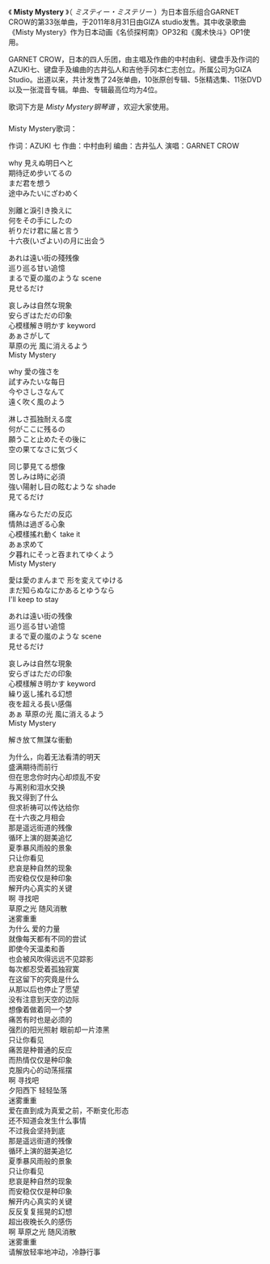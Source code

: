 

《 **Misty Mystery** 》（ _ミスティー・ミステリー_ ）为日本音乐组合GARNET
CROW的第33张单曲，于2011年8月31日由GIZA studio发售。其中收录歌曲《Misty
Mystery》作为日本动画《名侦探柯南》OP32和《魔术快斗》OP1使用。

GARNET CROW，日本的四人乐团，由主唱及作曲的中村由利、键盘手及作词的AZUKI七、键盘手及编曲的古井弘人和吉他手冈本仁志创立。所属公司为GIZA
Studio。出道以来，共计发售了24张单曲，10张原创专辑、5张精选集、11张DVD以及一张混音专辑。单曲、专辑最高位均为4位。

歌词下方是 _Misty Mystery钢琴谱_ ，欢迎大家使用。

###  
Misty Mystery歌词：

作词：AZUKI 七 作曲：中村由利 编曲：古井弘人 演唱：GARNET CROW  
  
why 見えぬ明日へと  
期待迂め步いてるの  
まだ君を想う  
途中みたいにざわめく

別離と淚引き換えに  
何をその手にしたの  
祈りだけ君に届と言う  
十六夜(いざよい)の月に出会う

あれは遠い街の殘残像  
巡り巡る甘い追憶  
まるで夏の嵐のような scene  
見せるだけ

哀しみは自然な現象  
安らぎはただの印象  
心模樣解き明かす keyword  
あぁさがして  
草原の光 風に消えるよう  
Misty Mystery

why 愛の強さを  
試すみたいな每日  
今やさしさなんて  
遠く吹く風のよう

淋しさ孤独耐える度  
何がここに残るの  
願うこと止めたその後に  
空の果てなさに気づく

同じ夢見てる想像  
苦しみは時に必須  
強い陽射し目の眩むような shade  
見てるだけ

痛みならただの反応  
情熱は過ぎる心象  
心模樣搖れ動く take it  
あぁ求めて  
夕暮れにそっと吞まれてゆくよう  
Misty Mystery

愛は愛のまんまで 形を変えてゆける  
まだ知らぬなにかあるとゆうなら  
I'll keep to stay

あれは遠い街の残像  
巡り巡る甘い追憶  
まるで夏の嵐のような scene  
見せるだけ

哀しみは自然な現象  
安らぎはただの印象  
心模樣解き明かす keyword  
繰り返し搖れる幻想  
夜を超える長い感傷  
あぁ 草原の光 風に消えるよう  
Misty Mystery

解き放て無謀な衝動  
  
  
  
为什么，向着无法看清的明天  
盛满期待而前行  
但在思念你时内心却烦乱不安  
与离别和泪水交换  
我又得到了什么  
但求祈祷可以传达给你  
在十六夜之月相会  
那是遥远街道的残像  
循环上演的甜美追忆  
夏季暴风雨般的景象  
只让你看见  
悲哀是种自然的现象  
而安稳仅仅是种印象  
解开内心真实的关键  
啊 寻找吧  
草原之光 随风消散  
迷雾重重  
为什么 爱的力量  
就像每天都有不同的尝试  
即使今天温柔和善  
也会被风吹得远远不见踪影  
每次都忍受着孤独寂寞  
在这留下的究竟是什么  
从那以后也停止了愿望  
没有注意到天空的边际  
想像着做着同一个梦  
痛苦有时也是必须的  
强烈的阳光照射 眼前却一片漆黑  
只让你看见  
痛苦是种普通的反应  
而热情仅仅是种印象  
克服内心的动荡摇摆  
啊 寻找吧  
夕阳西下 轻轻坠落  
迷雾重重  
爱在直到成为真爱之前，不断变化形态  
还不知道会发生什么事情  
不过我会坚持到底  
那是遥远街道的残像  
循环上演的甜美追忆  
夏季暴风雨般的景象  
只让你看见  
悲哀是种自然的现象  
而安稳仅仅是种印象  
解开内心真实的关键  
反反复复摇晃的幻想  
超出夜晚长久的感伤  
啊 草原之光 随风消散  
迷雾重重  
请解放轻率地冲动，冷静行事

  
  

